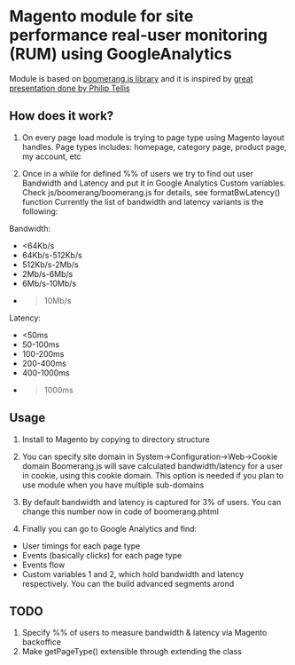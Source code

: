 Magento module for site performance real-user monitoring (RUM) using GoogleAnalytics
==========

Module is based on [boomerang.js library](https://github.com/lognormal/boomerang/) and it is inspired by [great presentation done by Philip Tellis](http://www.slideshare.net/bluesmoon/boomerang-how-fast-do-users-think-your-site-is)

How does it work?
-----------
1. On every page load module is trying to page type using Magento layout handles.
Page types includes: homepage, category page, product page, my account, etc

2. Once in a while for defined %% of users we try to find out user Bandwidth and Latency and put it in Google Analytics Custom variables.
Check js/boomerang/boomerang.js for details, see formatBwLatency() function
Currently the list of bandwidth and latency variants is the following:

Bandwidth:

* <64Kb/s
* 64Kb/s-512Kb/s
* 512Kb/s-2Mb/s
* 2Mb/s-6Mb/s
* 6Mb/s-10Mb/s
* >10Mb/s

Latency:

* <50ms
* 50-100ms
* 100-200ms
* 200-400ms
* 400-1000ms
* >1000ms


Usage
-----------

1. Install to Magento by copying to directory structure
2. You can specify site domain in System->Configuration->Web->Cookie domain 
Boomerang.js will save calculated bandwidth/latency for a user in cookie, using this cookie domain.
This option is needed if you plan to use module when you have multiple sub-domains
3. By default bandwidth and latency is captured for 3% of users. You can change this number now in code of boomerang.phtml

4. Finally you can go to Google Analytics and find:

* User timings for each page type
* Events (basically clicks) for each page type
* Events flow
* Custom variables 1 and 2, which hold bandwidth and latency respectively. You can the build advanced segments arond

TODO
-----------

1. Specify %% of users to measure bandwidth & latency via Magento backoffice
2. Make getPageType() extensible through extending the class